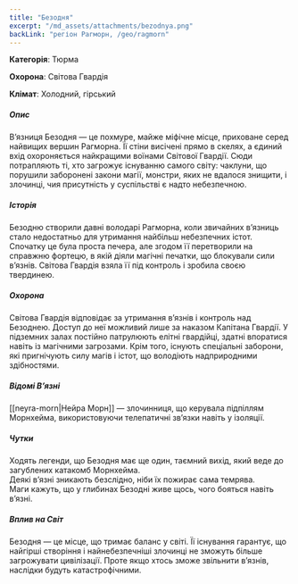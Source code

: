```yaml
---
title: "Безодня"
excerpt: "/md_assets/attachments/bezodnya.png"
backLink: "регіон Рагморн, /geo/ragmorn"
---
```


**Категорія**: Тюрма

**Охорона**: Світова Гвардія

**Клімат**: Холодний, гірський

##### Опис
В’язниця Безодня — це похмуре, майже міфічне місце, приховане серед найвищих вершин Рагморна. Її стіни висічені прямо в скелях, а єдиний вхід охороняється найкращими воїнами Світової Гвардії. Сюди потрапляють ті, хто загрожує існуванню самого світу: чаклуни, що порушили заборонені закони магії, монстри, яких не вдалося знищити, і злочинці, чия присутність у суспільстві є надто небезпечною.  

##### Історія
Безодню створили давні володарі Рагморна, коли звичайних в’язниць стало недостатньо для утримання найбільш небезпечних істот. Спочатку це була проста печера, але згодом її перетворили на справжню фортецю, в якій діяли магічні печатки, що блокували сили в’язнів. Світова Гвардія взяла її під контроль і зробила своєю твердинею.  

##### Охорона
Світова Гвардія відповідає за утримання в’язнів і контроль над Безоднею. Доступ до неї можливий лише за наказом Капітана Гвардії. У підземних залах постійно патрулюють елітні гвардійці, здатні впоратися навіть із магічними загрозами. Крім того, існують спеціальні заборони, які пригнічують силу магів і істот, що володіють надприродними здібностями.  

##### Відомі В’язні

[[neyra-morn|Нейра Морн]] — злочинниця, що керувала підпіллям Морнхейма, використовуючи телепатичні зв’язки навіть у ізоляції.  

##### Чутки

Ходять легенди, що Безодня має ще один, таємний вихід, який веде до загублених катакомб Морнхейма.  
Деякі в’язні зникають безслідно, ніби їх пожирає сама темрява.  
Маги кажуть, що у глибинах Безодні живе щось, чого бояться навіть в’язні.  

##### Вплив на Світ

Безодня — це місце, що тримає баланс у світі. Її існування гарантує, що найгірші створіння і найнебезпечніші злочинці не зможуть більше загрожувати цивілізації. Проте якщо хтось зможе звільнити в’язнів, наслідки будуть катастрофічними.
